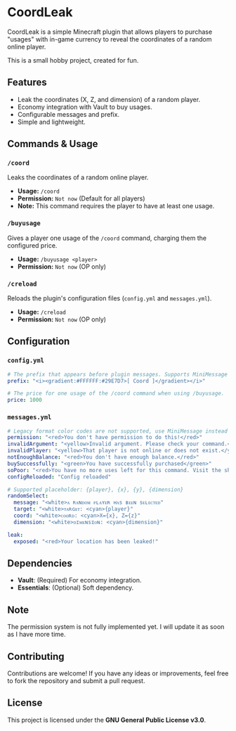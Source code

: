 # CoordLeak

CoordLeak is a simple Minecraft plugin that allows players to purchase "usages" with in-game currency to reveal the coordinates of a random online player.

This is a small hobby project, created for fun.

## Features

*   Leak the coordinates (X, Z, and dimension) of a random player.
*   Economy integration with Vault to buy usages.
*   Configurable messages and prefix.
*   Simple and lightweight.

## Commands & Usage

### `/coord`
Leaks the coordinates of a random online player.
*   **Usage:** `/coord`
*   **Permission:** `Not now` (Default for all players)
*   **Note:** This command requires the player to have at least one usage.

### `/buyusage`
Gives a player one usage of the `/coord` command, charging them the configured price.
*   **Usage:** `/buyusage <player>`
*   **Permission:** `Not now` (OP only)

### `/creload`
Reloads the plugin's configuration files (`config.yml` and `messages.yml`).
*   **Usage:** `/creload`
*   **Permission:** `Not now` (OP only)

## Configuration

### `config.yml`
```yaml
# The prefix that appears before plugin messages. Supports MiniMessage format.
prefix: "<i><gradient:#FFFFFF:#29E7D7>[ Coord ]</gradient></i>"

# The price for one usage of the /coord command when using /buyusage.
price: 1000
```

### `messages.yml`
```yaml
# Legacy format color codes are not supported, use MiniMessage instead
permission: "<red>You don't have permission to do this!</red>"
invalidArgument: "<yellow>Invalid argument. Please check your command.</yellow>"
invalidPlayer: "<yellow>That player is not online or does not exist.</yellow>"
notEnoughBalance: "<red>You don't have enough balance.</red>"
buySuccessfully: "<green>You have successfully purchased</green>"
soPoor: "<red>You have no more uses left for this command. Visit the shop to get more!</red>"
configReloaded: "Config reloaded"

# Supported placeholder: {player}, {x}, {y}, {dimension}
randomSelect:
  message: "<white>ᴀ ʀᴀɴᴅᴏᴍ ᴘʟᴀʏᴇʀ ʜᴀѕ ʙᴇᴇɴ ѕᴇʟᴇᴄᴛᴇᴅ"
  target: "<white>ᴛᴀʀɢᴇᴛ: <cyan>{player}"
  coord: "<white>ᴄᴏᴏʀᴅ: <cyan>X={x}, Z={z}"
  dimension: "<white>ᴅɪᴍᴇɴѕɪᴏɴ: <cyan>{dimension}"

leak:
  exposed: "<red>Your location has been leaked!"
```

## Dependencies

*   **Vault**: (Required) For economy integration.
*   **Essentials**: (Optional) Soft dependency.

## Note

The permission system is not fully implemented yet. I will update it as soon as I have more time.

## Contributing

Contributions are welcome! If you have any ideas or improvements, feel free to fork the repository and submit a pull request.

## License

This project is licensed under the **GNU General Public License v3.0**.

